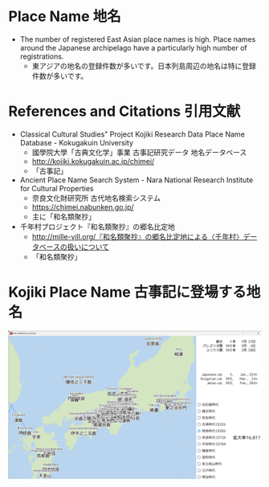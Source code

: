 # Place Name 地名
- The number of registered East Asian place names is high. Place names around the Japanese archipelago have a particularly high number of registrations.
  - 東アジアの地名の登録件数が多いです。日本列島周辺の地名は特に登録件数が多いです。

# References and Citations 引用文献

- Classical Cultural Studies" Project Kojiki Research Data Place Name Database - Kokugakuin University
  - 國學院大學「古典文化学」事業 古事記研究データ 地名データベース
  - http://kojiki.kokugakuin.ac.jp/chimei/
  - 「古事記」
- Ancient Place Name Search System - Nara National Research Institute for Cultural Properties
  - 奈良文化財研究所 古代地名検索システム
  - https://chimei.nabunken.go.jp/
  - 主に「和名類聚抄」
- 千年村プロジェクト『和名類聚抄』の郷名比定地
  - http://mille-vill.org/『和名類聚抄』の郷名比定地による〈千年村〉データベースの扱いについて
  - 「和名類聚抄」

# Kojiki Place Name 古事記に登場する地名
![Kojiki](./../Image/Screenshot/PAX%20SAPIENTICA%20v6.0.0.0.4%202023_01_18%200_05_01.png)

